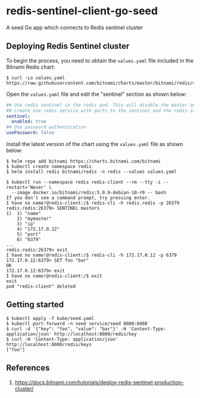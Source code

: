 # redis-sentinel-client-go-seed

A seed Go app which connects to Redis sentinel cluster

## Deploying Redis Sentinel cluster

To begin the process, you need to obtain the `values.yaml` file included in the Bitnami Redis chart:

```
$ curl -Lo values.yaml https://raw.githubusercontent.com/bitnami/charts/master/bitnami/redis/values.yaml
```

Open the `values.yaml` file and edit the "sentinel" section as shown below:

```yaml
## Use redis sentinel in the redis pod. This will disable the master and slave services and
## create one redis service with ports to the sentinel and the redis instances
sentinel:
  enabled: true
## Use password authentication
usePassword: false
```

Install the latest version of the chart using the `values.yaml` file as shown below:

```
$ helm repo add bitnami https://charts.bitnami.com/bitnami
$ kubectl create namespace redis
$ helm install redis bitnami/redis -n redis --values values.yaml
```

```
$ kubectl run --namespace redis redis-client --rm --tty -i --restart='Never' \
  --image docker.io/bitnami/redis:5.0.9-debian-10-r0 -- bash
If you don't see a command prompt, try pressing enter.
I have no name!@redis-client:/$ redis-cli -h redis.redis -p 26379
redis.redis:26379> SENTINEL masters
1)  1) "name"
    2) "mymaster"
    3) "ip"
    4) "172.17.0.12"
    5) "port"
    6) "6379"
...
redis.redis:26379> exit
I have no name!@redis-client:/$ redis-cli -h 172.17.0.12 -p 6379
172.17.0.12:6379> SET foo "bar"
OK
172.17.0.12:6379> exit
I have no name!@redis-client:/$ exit
exit
pod "redis-client" deleted
```

## Getting started

```
$ kubectl apply -f kube/seed.yaml
$ kubectl port-forward -n seed service/seed 8080:8080
$ curl -d '{"key": "foo", "value": "bar"}' -H 'Content-Type: application/json' http://localhost:8080/redis/key
$ curl -H 'Content-Type: application/json' http://localhost:8080/redis/keys
["foo"]
```

## References

1. https://docs.bitnami.com/tutorials/deploy-redis-sentinel-production-cluster/
